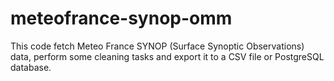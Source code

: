 # meteofrance-synop-omm

This code fetch Meteo France SYNOP (Surface Synoptic Observations) data, perform some cleaning tasks and export it to a CSV file or PostgreSQL database.